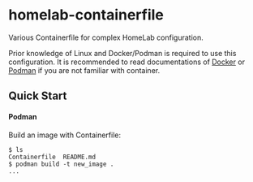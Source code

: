 # homelab-containerfile

Various Containerfile for complex HomeLab configuration.

Prior knowledge of Linux and Docker/Podman is required to use this configuration. It is recommended to read documentations of [Docker](https://docs.docker.com/) or [Podman](https://docs.podman.io/en/latest/Tutorials.html) if you are not familiar with container.

## Quick Start

#### Podman

Build an image with Containerfile:

```
$ ls
Containerfile  README.md
$ podman build -t new_image .
...
```
